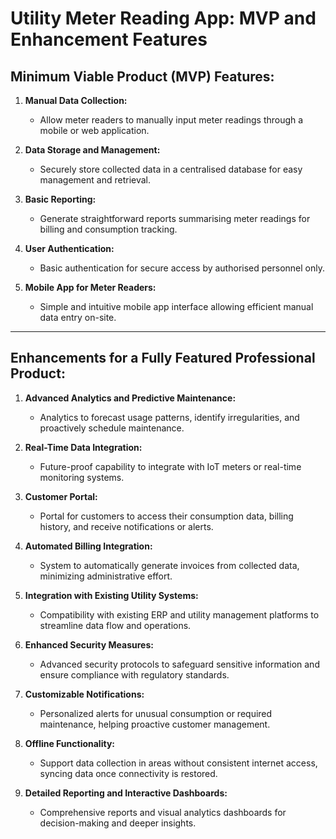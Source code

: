 # Utility Meter Reading App: MVP and Enhancement Features

## Minimum Viable Product (MVP) Features:

1. **Manual Data Collection:**
    - Allow meter readers to manually input meter readings through a mobile or web application.

2. **Data Storage and Management:**
    - Securely store collected data in a centralised database for easy management and retrieval.

3. **Basic Reporting:**
    - Generate straightforward reports summarising meter readings for billing and consumption tracking.

4. **User Authentication:**
    - Basic authentication for secure access by authorised personnel only.

5. **Mobile App for Meter Readers:**
    - Simple and intuitive mobile app interface allowing efficient manual data entry on-site.

---

## Enhancements for a Fully Featured Professional Product:

1. **Advanced Analytics and Predictive Maintenance:**
    - Analytics to forecast usage patterns, identify irregularities, and proactively schedule maintenance.

2. **Real-Time Data Integration:**
    - Future-proof capability to integrate with IoT meters or real-time monitoring systems.

3. **Customer Portal:**
    - Portal for customers to access their consumption data, billing history, and receive notifications or alerts.

4. **Automated Billing Integration:**
    - System to automatically generate invoices from collected data, minimizing administrative effort.

5. **Integration with Existing Utility Systems:**
    - Compatibility with existing ERP and utility management platforms to streamline data flow and operations.

6. **Enhanced Security Measures:**
    - Advanced security protocols to safeguard sensitive information and ensure compliance with regulatory standards.

7. **Customizable Notifications:**
    - Personalized alerts for unusual consumption or required maintenance, helping proactive customer management.

8. **Offline Functionality:**
    - Support data collection in areas without consistent internet access, syncing data once connectivity is restored.

9. **Detailed Reporting and Interactive Dashboards:**
    - Comprehensive reports and visual analytics dashboards for decision-making and deeper insights.


